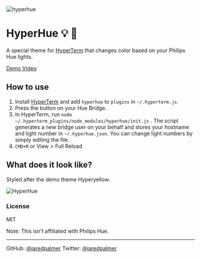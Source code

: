 ![hyperhue](https://cloud.githubusercontent.com/assets/4060187/16997335/e3b22bf8-4e82-11e6-933f-93c6e49b064b.jpg)



# HyperHue 💡 🌈

A special theme for [HyperTerm](https://hyper.is) that changes color
based on your Philips Hue lights.

[Demo Video](https://twitter.com/jaredpalmer/status/755539489242611712)

## How to use

1. Install [HyperTerm](https://hyper.is) and add `hyperhue`
to `plugins` in `~/.hyperterm.js`.
2. Press the button on your Hue Bridge.
3. In HyperTerm, run `node ~/.hyperterm_plugins/node_modules/hyperhue/init.js` . The script generates a new bridge user on your behalf and stores your hostname and light number in `~/.hyperhue.json`. You can change light numbers by simply editing the file.
4. `CMD+R` or View > Full Reload

## What does it look like?
Styled after the demo theme Hyperyellow. 

![HyperHue](https://cloud.githubusercontent.com/assets/4060187/16994601/0df397e2-4e76-11e6-92b5-2bad17a81860.gif)

### License 
MIT

Note: This isn't affiliated with Philips Hue.

---
GitHub: <a href="https://github.com/jaredpalmer">@jaredpalmer</a>
Twitter: <a href="https://twitter.com/jaredpalmer">@jaredpalmer</a>
